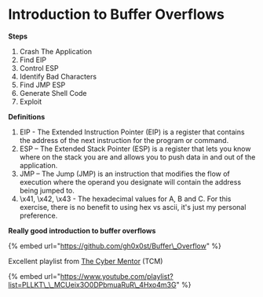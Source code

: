 # Introduction to Buffer Overflows

**Steps**

1. Crash The Application
2. Find EIP
3. Control ESP
4. Identify Bad Characters
5. Find JMP ESP
6. Generate Shell Code
7. Exploit

**Definitions**

1. EIP - The Extended Instruction Pointer \(EIP\) is a register that contains the address of the next instruction for the program or command.
2. ESP – The Extended Stack Pointer \(ESP\) is a register that lets you know where on the stack you are and allows you to push data in and out of the application.
3. JMP – The Jump \(JMP\) is an instruction that modifies the flow of execution where the operand you designate will contain the address being jumped to.
4. \x41, \x42, \x43 - The hexadecimal values for A, B and C. For this exercise, there is no benefit to using hex vs ascii, it's just my personal preference.

**Really good introduction to buffer overflows**

{% embed url="https://github.com/gh0x0st/Buffer\_Overflow" %}

Excellent playlist from [The Cyber Mentor](https://www.youtube.com/c/TheCyberMentor) \(TCM\) 

{% embed url="https://www.youtube.com/playlist?list=PLLKT\_\_MCUeix3O0DPbmuaRuR\_4Hxo4m3G" %}



### 

